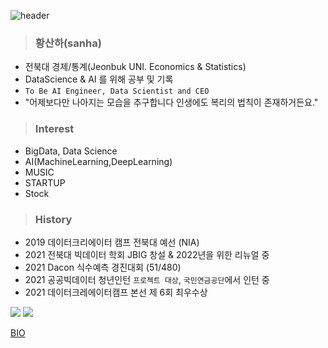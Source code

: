 ![header](https://capsule-render.vercel.app/api?type=waving&color=8C&height=200&section=header&text=Sanha%20&fontSize=50&animation=twinkling&fontcolor=8B4513&descSize=100)

> ### 황산하(sanha)
- 전북대 경제/통계(Jeonbuk UNI. Economics & Statistics)
- DataScience & AI 를 위해 공부 및 기록
- `To Be AI Engineer, Data Scientist and CEO`
- "어제보다만 나아지는 모습을 추구합니다 인생에도 복리의 법칙이 존재하거든요."

> ### Interest
- BigData, Data Science
- AI(MachineLearning,DeepLearning) 
- MUSIC
- STARTUP
- Stock

> ### History
- 2019 데이터크리에이터 캠프 전북대 예선 (NIA)
- 2021 전북대 빅데이터 학회 JBIG 창설 & 2022년을 위한 리뉴얼 중
- 2021 Dacon 식수예측 경진대회 (51/480)
- 2021 공공빅데이터 청년인턴 `프로젝트 대상`, `국민연금공단`에서 인턴 중 
- 2021 데이터크레에이터캠프 본선 제 6회 최우수상

<img src="https://img.shields.io/badge/Python-3766AB?style=flat-square&logo=Python&logoColor=white"/> <img src="https://img.shields.io/badge/R Program-178DC3?style=flat-square&logo=R&logoColor=white"/>

[BIO](https://linktr.ee/hsh6449) 
